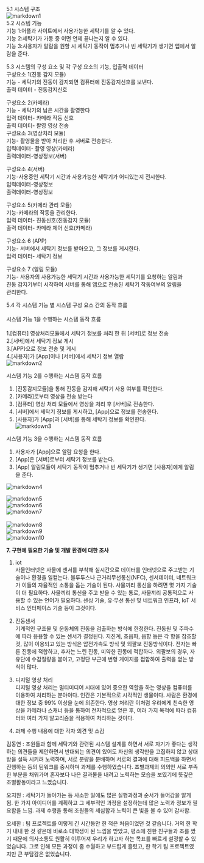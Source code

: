 5.1 시스템 구조<br>
![markdown1](http://cfile5.uf.tistory.com/image/211A374A5767AD5F0B39CB)<br>
5.2 시스템 기능<br>
기능 1:어플과 사이트에서 사용가능한 세탁기를 알 수 있다.<br>
기능 2:세탁기가 가동 중 이면 언제 끝나는지 알 수 있다.<br>
기능 3:사용자가 알람을 원할 시 세탁기 동작이 멈추거나 빈 세탁기가 생기면 앱에서 알람을 준다.<br>

5.3 시스템의 구성 요소 및 각 구성 요소의 기능, 입출력 데이터<br>
구성요소 1(진동 감지 모듈)<br>
기능 - 세탁기의 진동이 감지되면 컴퓨터에 진동감지신호를 보낸다.<br>
출력 데이터 - 진동감지신호<br>

구성요소 2(카메라)<br>
기능 - 세탁기의 남은 시간을 촬영한다<br>
입력 데이터- 카메라 작동 신호<br>
출력 데이터- 퐐영 영상 전송<br>
구성요소 3(영상처리 모듈)<br>
기능- 촬영물을 받아 처리한 후 서버로 전송한다.<br>
입력데이터- 촬영 영상(카메라)<br>
출력데이터-영상정보(서버)<br>

구성요소 4(서버)<br>
기능-사용중인 세탁기 시간과 사용가능한 세탁기가 어디있는지 전시한다.<br>
입력데이터-영상정보<br>
출력데이터-영상정보<br>

구성요소 5(카메라 관리 모듈)<br>
기능-카메라의 작동을 관리한다.<br>
입력 데이터- 진동신호(진동감지 모듈)<br>
출력 데이터- 카메라 제어 신호(카메라)<br>

구성요소 6 (APP)<br>
기능- 서버에서 세탁기 정보를 받아오고, 그 정보를 게시한다.<br>
입력 데이터- 세탁기 정보<br>

구성요소 7 (알림 모듈)<br>
기능- 사용자의 사용가능한 세탁기 시간과 사용가능한 세탁기를 요청하는 알림과 <br>
진동 감지기부터 시작하여 서버를 통해 앱으로 전송된 세탁기 작동여부의 알림을<br>
관리한다.<br>

5.4 각 시스템 기능 별 시스템 구성 요소 간의 동작 흐름<br><br>
시스템 기능 1을 수행하는 시스템 동작 흐름<br><br>
1.[컴퓨터] 영상처리모듈에서 세탁기 정보를 처리 한 뒤 [서버]로 정보 전송<br>
2.[서버]에서 세탁기 정보 게시<br>
3.[APP}으로 정보 전송 및 게시<br>
4.[사용자]가 [App]이나 [서버]에서 세탁기 정보 열람<br>
![markdown2](http://cfile1.uf.tistory.com/image/24044D4A5767AD601D0FFA)<br>



시스템 기능 2를 수행하는 시스템 동작 흐름<br>
 1. [진동감지모듈]을 통해 진동을 감지해 세탁기 사용 여부를 확인한다.<br>
 2. [카메라]로부터 영상을 전송 받는다<br>
 3. [컴퓨터] 영상 처리 모듈에서 영상을 처리 후 [서버]로 전송한다.<br>
 4. [서버]에서 세탁기 정보를 게시하고, [App]으로 정보를 전송한다.<br>
 5. [사용자]가 [App]과 [서버]를 통해 세탁기 정보를 확인한다.<br>
![markdown3](http://cfile22.uf.tistory.com/image/2677A94A5767AD6029344A)<br>

시스템 기능 3을 수행하는 시스템 동작 흐름<br>
 1. 사용자가 [App]으로 알람 요청을 한다.<br>
 2. [App]은 [서버]로부터 세탁기 정보를 받는다.<br>
 3. [App] 알림모듈이 세탁기 동작이 멈추거나 빈 세탁기가 생기면 [사용자]에게 알림을 준다.<br>

![markdown4](http://cfile9.uf.tistory.com/image/2170244A5767AD61316358)<br>

![markdown5](http://cfile2.uf.tistory.com/image/2216E34A5767AD610FC788)<br>
![markdown6](http://cfile7.uf.tistory.com/image/2473354A5767AD612E7CF4)<br>
![markdown7](http://cfile21.uf.tistory.com/image/241F314A5767AD620670DD)<br><br>
![markdown8](http://cfile9.uf.tistory.com/image/2322204A5767AD63046D3C)<br>
![markdown9](http://cfile28.uf.tistory.com/image/263FE0485767AD630BA07E)<br>
![markdown10](http://cfile21.uf.tistory.com/image/22406C485767AD630AC647)<br>


**7. 구현에 필요한 기술 및 개발 환경에 대한 조사**
 1. iot<br>
 사물인터넷은 사물에 센서를 부착해 실시간으로 데이터를 인터넷으로 주고받는 기술이나 환경을 일컫는다. 블루투스나 근거리무선통신(NFC), 센서데이터, 네트워크가 이들의 자율적인 소통을 돕는 기술이 된다. 사물끼리 통신을 하려면 몇 가지 기술이 더 필요하다. 사물끼리 통신을 주고 받을 수 있는 통로, 사물끼리 공통적으로 사용할 수 있는 언어가 필요하다. 센싱 기술, 유·무선 통신 및 네트워크 인프라, IoT 서비스 인터페이스 기술 등이 그것이다. <br>

 2. 진동센서<br>
 기계적인 구조물 및 운동체의 진동을 검출하는 방식에 한정한다. 진동원 및 주파수에 따라 응용할 수 있는 센서가 결정된다. 지진계, 초음파, 음향 등은 각 항을 참조할 것, 많이 이용되고 있는 방식은 압전가속도 방식 및 외팔보 진동방식이다. 전자는 빠른 진동에 적합하고, 후자는 느린 진동, 미약한 진동에 적합하다. 외팔보의 경우, 자유단에 수감질량을 붙이고, 고정단 부근에 변형 게이지를 접합하여 출력을 얻는 방식이 많다.<br>

 3. 디지털 영상 처리<br>
 디지털 영상 처리는 멀티미디어 시대에 있어 중요한 역할을 하는 영상을 컴퓨터를 이용하여 처리하는 분야이다. 인간은 기본적으로 시각적인 생물이다. 사람은 환경에 대한 정보 중 99% 이상을 눈에 의존한다. 영상 처리란 이처럼 우리에게 친숙한 영상을 카메라나 스캐너 등을 통하여 전자적으로 얻은 후, 여러 가지 목적에 따라 컴퓨터와 여러 가지 알고리즘을 적용하여 처리하는 것이다.
8. 과제 수행 내용에 대한 각자 의견 및 소감<br>

김동연 : 조원들과 함께 세탁기와 관련된 시스템 설계를 하면서 서로 자기가 좋다는 생각하는 의견들을 제안하면서 반대되는 의견이 있어도 자신의 생각만을 고집하지 않고 상대방을 설득 시키려 노력하며, 서로 분량을 분배하며 서로의 결과에 대해 피드백을 하면서 진행하는 등의 팀워크를 중시하며 과제를 수행하였습니다. 조별과제의 의의인 서로 부족한 부분을 채워가며 혼자보다 나은 결과물을 내려고 노력하는 모습을 보였기에 뜻깊은 조별활동이라고 느꼈습니다.<br>

오지원 : 세탁기가 돌아가는 등 사소한 일에도 많은 실행과정과 순서가 들어감을 알게 됨. 한 가지 아이디어를 계획하고 그 세부적인 과정을 설정하는데 많은 노력과 정보가 필요함을 느낌. 과제 수행을 통해 조원들의 세심함과 노력이 큰 빛을 볼 수 있어 감사함.<br>

오세한 : 팀 프로젝트를 이렇게 긴 시간동안 한 적은 처음이었던 것 같습니다. 거의 한 학기 내내 한 것 같은데 비로소 대학생이 된 느낌을 받았고, 평소에 친한 친구들과 조를 짰기 때문에 의사소통도 원활히 이루어져 우리가 하고자 하는 목표를 빠르게 설정할 수 있었습니다. 그로 인해 모든 과정이 좀 수월하고 부드럽게 흘렀고, 한 학기 팀 프로젝트였지만 큰 부담감은 없었습니다.<br>


